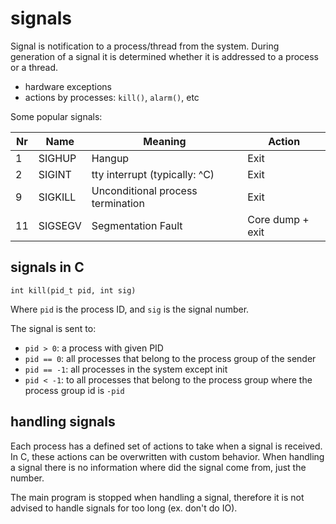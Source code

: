 # signals

Signal is notification to a process/thread from the system. During generation of a signal it is determined whether it is addressed to a process or a thread.

- hardware exceptions
- actions by processes: `kill()`, `alarm()`, etc

Some popular signals:

| Nr  | Name    | Meaning                           | Action           |
| --- | ------- | --------------------------------- | ---------------- |
| 1   | SIGHUP  | Hangup                            | Exit             |
| 2   | SIGINT  | tty interrupt (typically: ^C)     | Exit             |
| 9   | SIGKILL | Unconditional process termination | Exit             |
| 11  | SIGSEGV | Segmentation Fault                | Core dump + exit |

## signals in C

`int kill(pid_t pid, int sig)`

Where `pid` is the process ID, and `sig` is the signal number.

The signal is sent to:

- `pid > 0`: a process with given PID
- `pid == 0`: all processes that belong to the process group of the sender
- `pid == -1`: all processes in the system except init
- `pid < -1`: to all processes that belong to the process group where the process group id is `-pid`

## handling signals

Each process has a defined set of actions to take when a signal is received. In C, these actions can be overwritten with custom behavior. When handling a signal there is no information where did the signal come from, just the number.

The main program is stopped when handling a signal, therefore it is not advised to handle signals for too long (ex. don't do IO).
